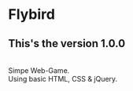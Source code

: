 # Flybird <br>
<h2>This's the version 1.0.0</h2> <br>
Simpe Web-Game. <br>
Using basic HTML, CSS  &amp; jQuery.

